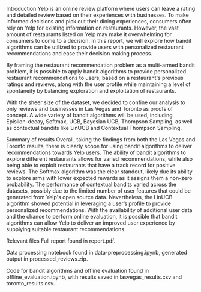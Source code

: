 Introduction
Yelp is an online review platform where users can leave a rating and detailed review based on their experiences with businesses. To make informed decisions and pick out their dining experiences, consumers often rely on Yelp for existing information on restaurants. However, the vast amount of restaurants listed on Yelp may make it overwhelming for consumers to come to a decision. In this report, we will explore how bandit algorithms can be utilized to provide users with personalized restaurant recommendations and ease their decision making process.

By framing the restaurant recommendation problem as a multi-armed bandit problem, it is possible to apply bandit algorithms to provide personalized restaurant recommendations to users, based on a restaurant's previous ratings and reviews, along with the user profile while maintaining a level of spontaneity by balancing exploration and exploitation of restaurants.

With the sheer size of the dataset, we decided to confine our analysis to only reviews and businesses in Las Vegas and Toronto as proofs of concept. A wide variety of bandit algorithms will be used, including Episilon-decay, Softmax, UCB, Bayesian UCB, Thompson Sampling, as well as contextual bandits like LinUCB and Contextual Thompson Sampling.

Summary of results
Overall, taking the findings from both the Las Vegas and Toronto results, there is clearly scope for using bandit algorithms to deliver recommendations towards Yelp users. The ability of bandit algorithms to explore different restaurants allows for varied recommendations, while also being able to exploit restaurants that have a track record for positive reviews. The Softmax algorithm was the clear standout, likely due its ability to explore arms with lower expected rewards as it assigns them a non-zero probability. The performance of contextual bandits varied across the datasets, possibly due to the limited number of user features that could be generated from Yelp's open source data. Nevertheless, the LinUCB algorithm showed potential in leveraging a user’s profile to provide personalized recommendations. With the availability of additional user data and the chance to perform online evaluation, it is possible that bandit algorithms can allow Yelp to deliver an improved user experience by supplying suitable restaurant recommendations.

Relevant files
Full report found in report.pdf.

Data processing notebook found in data-preprocessing.ipynb, generated output in processed_reviews.zip.

Code for bandit algorithms and offline evaluation found in offline_evaluation.ipynb, with results saved in lasvegas_results.csv and toronto_results.csv.
